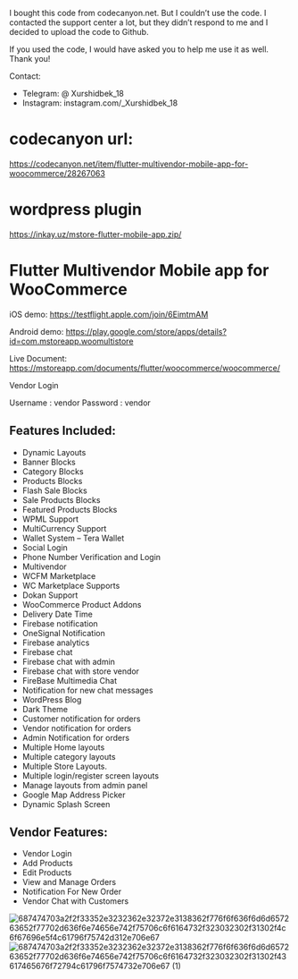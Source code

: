 I bought this code from codecanyon.net. But I couldn’t use the code. I contacted the support center a lot, but they didn’t respond to me and I decided to upload the code to Github.

If you used the code, I would have asked you to help me use it as well. Thank you!

Contact:
- Telegram: @ Xurshidbek_18
- Instagram: instagram.com/_Xurshidbek_18

# codecanyon url:

https://codecanyon.net/item/flutter-multivendor-mobile-app-for-woocommerce/28267063

# wordpress plugin

https://inkay.uz/mstore-flutter-mobile-app.zip/

# Flutter Multivendor Mobile app for WooCommerce

iOS demo: https://testflight.apple.com/join/6EimtmAM

Android demo: https://play.google.com/store/apps/details?id=com.mstoreapp.woomultistore

Live Document: https://mstoreapp.com/documents/flutter/woocommerce/woocommerce/

Vendor Login

Username : vendor Password : vendor

## Features Included:

- Dynamic Layouts
- Banner Blocks
- Category Blocks
- Products Blocks
- Flash Sale Blocks
- Sale Products Blocks
- Featured Products Blocks
- WPML Support
- MultiCurrency Support
- Wallet System – Tera Wallet
- Social Login
- Phone Number Verification and Login
- Multivendor
- WCFM Marketplace
- WC Marketplace Supports
- Dokan Support
- WooCommerce Product Addons
- Delivery Date Time
- Firebase notification
- OneSignal Notification
- Firebase analytics
- Firebase chat
- Firebase chat with admin
- Firebase chat with store vendor
- FireBase Multimedia Chat
- Notification for new chat messages
- WordPress Blog
- Dark Theme
- Customer notification for orders
- Vendor notification for orders
- Admin Notification for orders
- Multiple Home layouts
- Multiple category layouts
- Multiple Store Layouts.
- Multiple login/register screen layouts
- Manage layouts from admin panel
- Google Map Address Picker
- Dynamic Splash Screen

## Vendor Features:

- Vendor Login
- Add Products
- Edit Products
- View and Manage Orders
- Notification For New Order
- Vendor Chat with Customers

![687474703a2f2f33352e3232362e32372e3138362f776f6f636f6d6d657263652f77702d636f6e74656e742f75706c6f6164732f323032302f31302f4c6f67696e5f4c61796f75742d312e706e67](https://user-images.githubusercontent.com/81088270/113273801-aea2c100-92e5-11eb-9441-c520751d2340.png)
![687474703a2f2f33352e3232362e32372e3138362f776f6f636f6d6d657263652f77702d636f6e74656e742f75706c6f6164732f323032302f31302f43617465676f72794c61796f7574732e706e67 (1)](https://user-images.githubusercontent.com/81088270/113273917-c67a4500-92e5-11eb-8517-d6b67d98afee.png)


